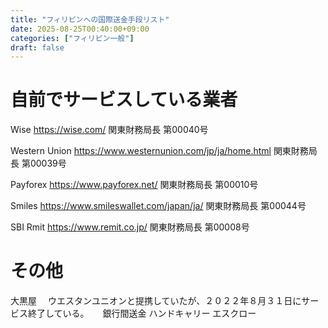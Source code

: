 ```yaml
---
title: "フィリピンへの国際送金手段リスト"
date: 2025-08-25T00:40:00+09:00
categories: ["フィリピン一般"]
draft: false
---
```


# 自前でサービスしている業者

Wise
https://wise.com/
関東財務局長 第00040号

Western Union
https://www.westernunion.com/jp/ja/home.html
関東財務局長 第00039号 

Payforex
https://www.payforex.net/
関東財務局長 第00010号 

Smiles
https://www.smileswallet.com/japan/ja/
関東財務局長 第00044号

SBI Rmit
https://www.remit.co.jp/
関東財務局長 第00008号

# その他

大黒屋
　ウエスタンユニオンと提携していたが、２０２２年８月３１日にサービス終了している。
　
銀行間送金
ハンドキャリー
エスクロー
